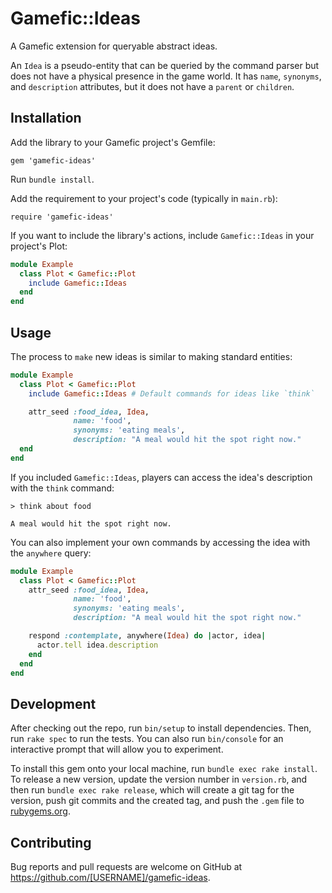 # Gamefic::Ideas

A Gamefic extension for queryable abstract ideas.

An `Idea` is a pseudo-entity that can be queried by the command parser but does not have a physical presence in the game world.
It has `name`, `synonyms`, and `description` attributes, but it does not have a `parent` or `children`.

## Installation

Add the library to your Gamefic project's Gemfile:

```
gem 'gamefic-ideas'
```

Run `bundle install`.

Add the requirement to your project's code (typically in `main.rb`):

```
require 'gamefic-ideas'
```

If you want to include the library's actions, include `Gamefic::Ideas` in your project's Plot:

```ruby
module Example
  class Plot < Gamefic::Plot
    include Gamefic::Ideas
  end
end
```

## Usage

The process to `make` new ideas is similar to making standard entities:

```ruby
module Example
  class Plot < Gamefic::Plot
    include Gamefic::Ideas # Default commands for ideas like `think`

    attr_seed :food_idea, Idea,
              name: 'food',
              synonyms: 'eating meals',
              description: "A meal would hit the spot right now."
  end
end
```

If you included `Gamefic::Ideas`, players can access the idea's description with the `think` command:

    > think about food

    A meal would hit the spot right now.

You can also implement your own commands by accessing the idea with the `anywhere` query:

```ruby
module Example
  class Plot < Gamefic::Plot
    attr_seed :food_idea, Idea,
              name: 'food',
              synonyms: 'eating meals',
              description: "A meal would hit the spot right now."

    respond :contemplate, anywhere(Idea) do |actor, idea|
      actor.tell idea.description
    end
  end
end
```

## Development

After checking out the repo, run `bin/setup` to install dependencies. Then, run `rake spec` to run the tests. You can also run `bin/console` for an interactive prompt that will allow you to experiment.

To install this gem onto your local machine, run `bundle exec rake install`. To release a new version, update the version number in `version.rb`, and then run `bundle exec rake release`, which will create a git tag for the version, push git commits and the created tag, and push the `.gem` file to [rubygems.org](https://rubygems.org).

## Contributing

Bug reports and pull requests are welcome on GitHub at https://github.com/[USERNAME]/gamefic-ideas.
